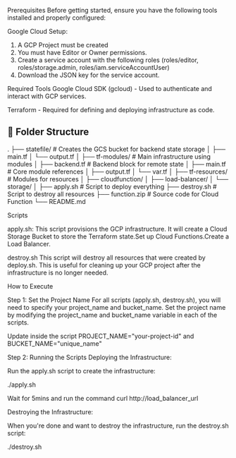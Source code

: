 Prerequisites
Before getting started, ensure you have the following tools installed and properly configured:

Google Cloud Setup:
 1. A GCP Project must be created
 2. You must have Editor or Owner permissions.
 3. Create a service account with the following roles (roles/editor, roles/storage.admin, roles/iam.serviceAccountUser)
 4. Download the JSON key for the service account.

Required Tools
Google Cloud SDK (gcloud) - Used to authenticate and interact with GCP services.

Terraform - Required for defining and deploying infrastructure as code.

## 📁 Folder Structure

.
├── statefile/ # Creates the GCS bucket for backend state storage
│ ├── main.tf
│ └── output.tf
│
├── tf-modules/ # Main infrastructure using modules
│ ├── backend.tf # Backend block for remote state
│ ├── main.tf # Core module references
│ ├── output.tf
│ └── var.tf
│
├── tf-resources/ # Modules for resources
│ ├── cloudfunction/
│ ├── load-balancer/
│ └── storage/
│
├── apply.sh # Script to deploy everything
├── destroy.sh # Script to destroy all resources
├── function.zip # Source code for Cloud Function
└── README.md

Scripts

apply.sh: This script provisions the GCP infrastructure. It will create a Cloud Storage Bucket to store the Terraform state.Set up Cloud Functions.Create a Load Balancer.

destroy.sh This script will destroy all resources that were created by deploy.sh. This is useful for cleaning up your GCP project after the infrastructure is no longer needed.

How to Execute

Step 1: Set the Project Name For all scripts (apply.sh, destroy.sh), you will need to specify your project_name and bucket_name. Set the project name by modifying the project_name and bucket_name variable in each of the scripts.

Update inside the script PROJECT_NAME="your-project-id" and BUCKET_NAME="unique_name"

Step 2: Running the Scripts Deploying the Infrastructure:

Run the apply.sh script to create the infrastructure:

./apply.sh

Wait for 5mins and run the command curl http://load_balancer_url

Destroying the Infrastructure:

When you're done and want to destroy the infrastructure, run the destroy.sh script:

./destroy.sh